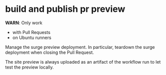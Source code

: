 # build and publish pr preview

**WARN**: Only work
- with Pull Requests
- on Ubuntu runners

Manage the surge preview deployment. In particular, teardown the surge deployment when closing the Pull Request.

The site preview is always uploaded as an artifact of the workflow run to let test the preview locally.
